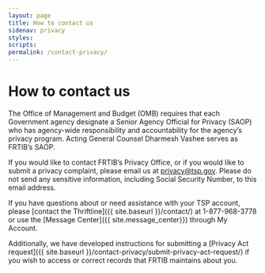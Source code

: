```yaml
---
layout: page
title: How to contact us
sidenav: privacy
styles:
scripts:
permalink: /contact-privacy/
---
```

# How to contact us

The Office of Management and Budget (OMB) requires that each Government agency designate a Senior Agency Official for Privacy (SAOP) who has agency-wide responsibility and accountability for the agency’s privacy program. Acting General Counsel Dharmesh Vashee serves as FRTIB’s SAOP.

If you would like to contact FRTIB’s Privacy Office, or if you would like to submit a privacy complaint, please email us at [privacy@tsp.gov](mailto:privacy@tsp.gov). Please do not send any sensitive information, including Social Security Number, to this email address.

If you have questions about or need assistance with your TSP account, please [contact the Thriftline]({{ site.baseurl }}/contact/) at 1-877-968-3778 or use the [Message Center]({{ site.message_center}}) through My Account.

Additionally, we have developed instructions for submitting a [Privacy Act request]({{ site.baseurl }}/contact-privacy/submit-privacy-act-request/) if you wish to access or correct records that FRTIB maintains about you.
<!-- CONTENT END -->
